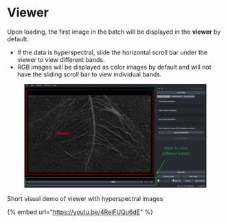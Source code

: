 # Viewer

Upon loading, the first image in the batch will be displayed in the **viewer** by default.&#x20;

* If the data is hyperspectral, slide the horizontal scroll bar under the viewer to view different bands.
* RGB images will be displayed as color images by default and will not have the sliding scroll bar to view individual bands.

<figure><img src="../../.gitbook/assets/Untitled1.png" alt=""><figcaption></figcaption></figure>

Short visual demo of viewer with hyperspectral images

{% embed url="https://youtu.be/4ReiFUQu6dE" %}



